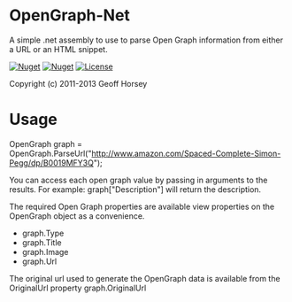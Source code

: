 OpenGraph-Net
=============
A simple .net assembly to use to parse Open Graph information from either a URL or an HTML snippet.

[![Nuget](https://img.shields.io/nuget/dt/commandlineparser.svg)](http://www.nuget.org/packages/OpenGraph-Net/)
[![Nuget](https://img.shields.io/nuget/v/commandlineparser.svg)](http://www.nuget.org/packages/OpenGraph-Net/)
[![License](https://img.shields.io/badge/license-MIT-orange.svg)](https://raw.githubusercontent.com/ghorsey/OpenGraph-Net/master/LICENSE)

Copyright (c) 2011-2013 Geoff Horsey

Usage
=====
OpenGraph graph = OpenGraph.ParseUrl("http://www.amazon.com/Spaced-Complete-Simon-Pegg/dp/B0019MFY3Q");

You can access each open graph value by passing in arguments to the results.  For example:
graph["Description"] will return the description.

The required Open Graph properties are available view properties on the OpenGraph object as a convenience.

* graph.Type
* graph.Title
* graph.Image
* graph.Url

The original url used to generate the OpenGraph data is available from the OriginalUrl property
graph.OriginalUrl